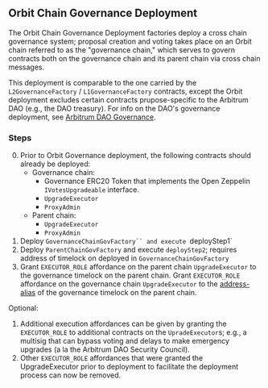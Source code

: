 ## Orbit Chain Governance Deployment

The Orbit Chain Governance Deployment factories deploy a cross chain governance system; proposal creation and voting takes place on an Orbit chain referred to as the "governance chain," which serves to govern contracts both on the governance chain and its parent chain via cross chain messages.

This deployment is comparable to the one carried by the `L2GovernanceFactory` / `L1GovernanceFactory` contracts, except the Orbit deployment excludes certain contracts prupose-specific to the Arbitrum DAO (e.g., the DAO treasury). For info on the DAO's governance deployment, see [Arbitrum DAO Governance](../../docs/overview.md).


### Steps
0. Prior to Orbit Governance deployment, the following contracts should already be deployed:
    - Governance chain:
        - Governance ERC20 Token that implements the Open Zeppelin `IVotesUpgradeable` interface.
        - `UpgradeExecutor`
        - `ProxyAdmin`
    - Parent chain:
        - `UpgradeExecutor`
        - `ProxyAdmin`
1. Deploy `GovernanceChainGovFactory`` and execute `deployStep1`
2. Deploy `ParentChainGovFactory` and execute `deployStep2`; requires address of timelock on deployed in `GovernanceChainGovFactory` 
3. Grant `EXECUTOR_ROLE` affordance on the parent chain `UpgradeExecutor` to the governance timelock on the parent chain. Grant `EXECUTOR_ROLE` affordance on the governance chain `UpgradeExecutor` to the [address-alias](https://docs.arbitrum.io/arbos/l1-to-l2-messaging#address-aliasing) of the governance timelock on the parent chain.

Optional:
1. Additional execution affordances can be given by granting the `EXECUTOR_ROLE` to additional contracts on the `UpradeExecutor`s; e.g., a multisig that can bypass voting and delays to make emergency upgrades (a la the Arbitrum DAO Security Council).
1. Other `EXECUTOR_ROLE` affordances that were granted the UpgradeExecutor prior to deployment to facilitate the deployment process can now be removed.
